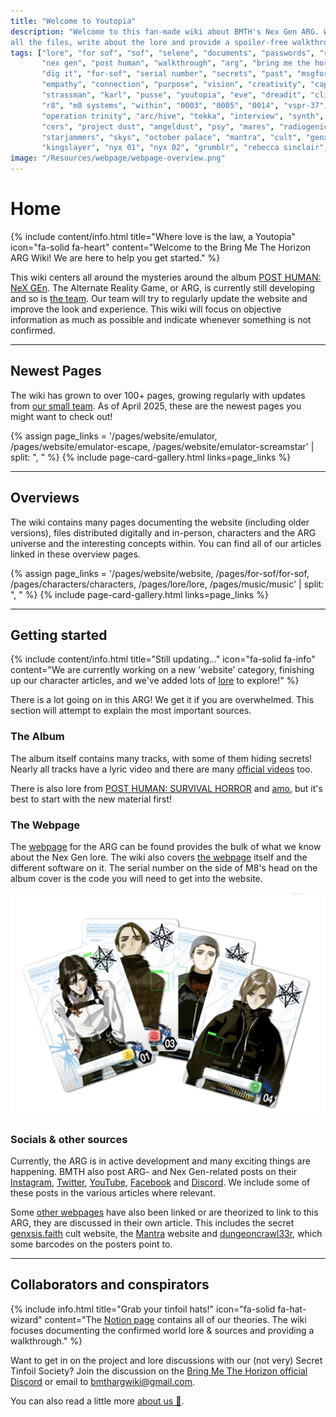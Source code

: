 ```yaml
---
title: "Welcome to Youtopia"
description: "Welcome to this fan-made wiki about BMTH's Nex Gen ARG. We catalogue 
all the files, write about the lore and provide a spoiler-free walkthrough with hints."
tags: ["lore", "for sof", "sof", "selene", "documents", "passwords", "rain", "birth",
       "nex gen", "post human", "walkthrough", "arg", "bring me the horizon", "bmth", "password game", "qr code",
       "dig it", "for-sof", "serial number", "secrets", "past", "msgforsof", "insights",
       "empathy", "connection", "purpose", "vision", "creativity", "capslock", "selene's storage crate",
       "strassman", "karl", "pusse", "youtopia", "eve", "dreadit", "clive", "1d1b2c2a",
       "r8", "m8 systems", "within", "0003", "0005", "0014", "vspr-37", "scott", "syko", "ren", "ikaro lauren",
       "operation trinity", "arc/hive", "tekka", "interview", "synth", "chronic environmental respiratory syndrome",
       "cers", "project dust", "angeldust", "psy", "mares", "radiogenic leukotrichia", "pink hair", "unbeleevable",
       "starjammers", "skys", "october palace", "mantra", "cult", "genxsis", "russian poem", "my dear love",
       "kingslayer", "nyx 01", "nyx 02", "grumblr", "rebecca sinclair", "lbr", "lbrp", "lesser banishing ritual"]
image: "/Resources/webpage/webpage-overview.png"
---
```


# Home

{% include content/info.html 
title="Where love is the law, a Youtopia" 
icon="fa-solid fa-heart"
content="Welcome to the Bring Me The Horizon ARG Wiki! We are here to help you get started." 
%}


This wiki centers all around the mysteries around the album [POST HUMAN: NeX GEn](pages/music/ph-nex-gen). 
The Alternate Reality Game, or ARG, is currently still developing and so is [the team](pages/about). Our team will 
try to regularly update the website and improve the look and experience. This wiki will focus on objective 
information as much as possible and indicate whenever something is not confirmed.

***

## Newest Pages

The wiki has grown to over 100+ pages, growing regularly with updates from [our small team](pages/about). 
As of April 2025, these are the newest pages you might want to check out!

{% assign page_links = '/pages/website/emulator, /pages/website/emulator-escape, /pages/website/emulator-screamstar' | split: ", " %}
{% include page-card-gallery.html links=page_links %}

***

## Overviews

The wiki contains many pages documenting the website (including older versions), files distributed digitally and 
in-person, characters and the ARG universe and the interesting concepts within. You can find all of our articles 
linked in these overview pages.

{% assign page_links = '/pages/website/website, /pages/for-sof/for-sof, /pages/characters/characters, /pages/lore/lore, /pages/music/music' | split: ", " %}
{% include page-card-gallery.html links=page_links %}

***

## Getting started

{% include content/info.html
title="Still updating..."
icon="fa-solid fa-info"
content="We are currently working on a new 'website' category, finishing up our character articles, and 
we've added lots of [lore](pages/lore/lore) to explore!"
%}

There is a lot going on in this ARG! We get it if you are overwhelmed. 
This section will attempt to explain the most important sources.

### The Album

The album itself contains many tracks, with some of them hiding secrets! Nearly all tracks 
have a lyric video and there are many [official videos](https://www.bmthofficial.com/videos/) too.

There is also lore from [POST HUMAN: SURVIVAL HORROR](pages/music/ph-survival-horror) and [amo](pages/music/amo), 
but it's best to start with the new material first!

### The Webpage

The [webpage](https://www.multidimensionalnavigator8.help/index-desktop.html) for the ARG can be found 
provides the bulk of what we know about the Nex Gen lore.
The wiki also covers [the webpage](pages/website/website) 
itself and the different software on it.
The serial number on the side of M8's head on the album cover 
is the code you will need to get into the website.

![Image of band cards included with certain physical releases.](https://raw.githubusercontent.com/bmth-arg-wiki/wiki-assets/main/characters/band-cards.png)

### Socials & other sources

Currently, the ARG is in active development and many exciting things 
are happening. BMTH also post ARG- and Nex Gen-related posts on their [Instagram](https://www.instagram.com/bringmethehorizon), 
[Twitter](https://x.com/bmthofficial), [YouTube](https://www.youtube.com/@BMTHOfficialVEVO), [Facebook](https://www.facebook.com/bmthofficial/) 
and [Discord](https://discord.com/invite/bmthofficial). We include some of these posts in the various articles where relevant.

Some [other webpages](pages/other-webpages) have also been linked or are theorized to link to this ARG, 
they are discussed in their own article. This includes the secret [genxsis.faith](https://genxsis.faith) cult website, 
the [Mantra](https://joinmantra.org) website and [dungeoncrawl33r](https://dungeoncrawl33r.com), which some barcodes 
on the posters point to.

***

## Collaborators and conspirators

{% include info.html
title="Grab your tinfoil hats!"
icon="fa-solid fa-hat-wizard"
content="The [Notion page](https://the-secret-tinfoil-society.notion.site/BRING-ME-THE-HORIZON-ARG-6c86ee58ee3b41a6b0c594cf59201d4b)
contains all of our theories. The wiki focuses documenting the confirmed world lore & sources and providing a walkthrough."
%}

Want to get in on the project and lore discussions with our (not very) Secret Tinfoil Society? Join the discussion 
on the [Bring Me The Horizon official Discord](https://discord.com/invite/bmthofficial) or email to 
[bmthargwiki@gmail.com](mailto:bmthargwiki@gmail.com).

You can also read a little more [about us 👀](pages/about).
